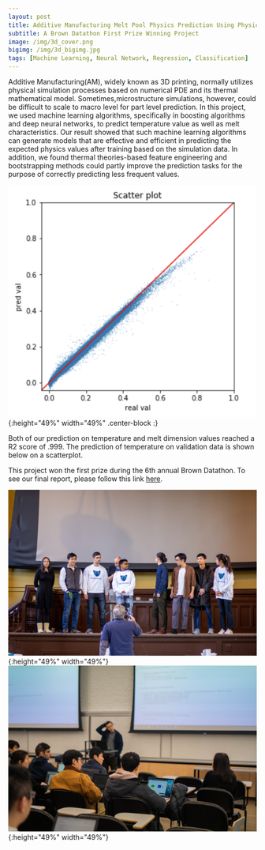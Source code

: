 ```yaml
---
layout: post
title: Additive Manufacturing Melt Pool Physics Prediction Using Physical Simulation Data
subtitle: A Brown Datathon First Prize Winning Project
image: /img/3d_cover.png
bigimg: /img/3d_bigimg.jpg
tags: [Machine Learning, Neural Network, Regression, Classification]
---
```


Additive Manufacturing(AM), widely known as 3D printing, normally utilizes physical simulation processes based on numerical PDE and its thermal mathematical model. Sometimes,microstructure simulations, however, could be difficult to scale to macro level for part level prediction. In this project, we used machine learning algorithms, specifically in boosting algorithms and deep neural networks, to predict temperature value as well as melt characteristics. Our result showed that such machine learning algorithms can generate models that are effective and efficient in predicting the expected physics values after training based on the simulation data. In addition, we found thermal theories-based feature engineering and bootstrapping methods could partly improve the prediction tasks for the purpose of correctly predicting less frequent values.

![](/img/3d_scatter.png){:height="49%" width="49%" .center-block :}

Both of our prediction on temperature and melt dimension values reached a R2 score of .999. The prediction of temperature on validation data is shown below on a scatterplot.

This project won the first prize during the 6th annual Brown Datathon. To see our final report, please follow this link [here](https://medium.com/@shiyu_liu/additive-manufacturing-melt-pool-physics-prediction-using-physical-simulation-data-5ab660100e18).



![](/img/datathon01.jpg){:height="49%" width="49%"}    ![](/img/datathon02.jpg){:height="49%" width="49%"}
